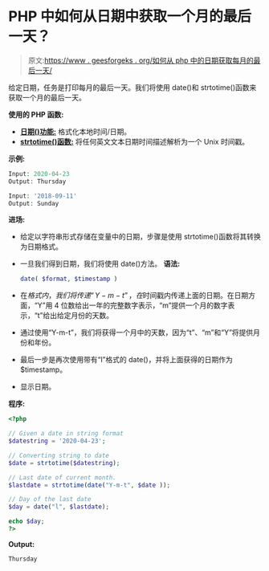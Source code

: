 # PHP 中如何从日期中获取一个月的最后一天？

> 原文:[https://www . geesforgeks . org/如何从 php 中的日期获取每月的最后一天/](https://www.geeksforgeeks.org/how-to-get-last-day-of-a-month-from-date-in-php/)

给定日期，任务是打印每月的最后一天。我们将使用 date()和 strtotime()函数来获取一个月的最后一天。

**使用的 PHP 函数:**

*   **[日期()功能:](https://www.geeksforgeeks.org/php-date-time/)** 格式化本地时间/日期。
*   **[strtotime()函数:](https://www.geeksforgeeks.org/php-strtotime-function/)** 将任何英文文本日期时间描述解析为一个 Unix 时间戳。

**示例:**

```php
Input: 2020-04-23
Output: Thursday

Input: '2018-09-11'
Output: Sunday
```

**进场:**

*   给定以字符串形式存储在变量中的日期，步骤是使用 strtotime()函数将其转换为日期格式。
*   一旦我们得到日期，我们将使用 date()方法。
    **语法:**

    ```php
    date( $format, $timestamp )
    ```

*   在$格式内，我们将传递“Y-m-t”，在$时间戳内传递上面的日期。在日期方面，“Y”用 4 位数给出一年的完整数字表示，“m”提供一个月的数字表示，“t”给出给定月份的天数。
*   通过使用“Y-m-t”，我们将获得一个月中的天数，因为“t”、“m”和“Y”将提供月份和年份。
*   最后一步是再次使用带有“l”格式的 date()，并将上面获得的日期作为$timestamp。
*   显示日期。

**程序:**

```php
<?php

// Given a date in string format 
$datestring = '2020-04-23';

// Converting string to date
$date = strtotime($datestring);

// Last date of current month.
$lastdate = strtotime(date("Y-m-t", $date ));

// Day of the last date 
$day = date("l", $lastdate);

echo $day;
?>
```

**Output:**

```php
Thursday

```